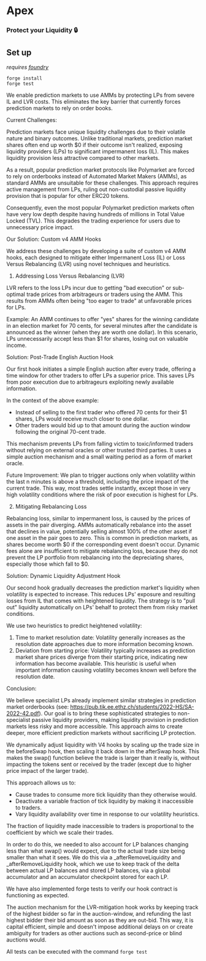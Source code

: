 # Apex
### **Protect your Liquidity 🔒**


## Set up

*requires [foundry](https://book.getfoundry.sh)*

```
forge install
forge test
```


We enable prediction markets to use AMMs by protecting LPs from severe IL and LVR costs. This eliminates the key barrier that currently forces prediction markets to rely on order books.



Current Challenges:

Prediction markets face unique liquidity challenges due to their volatile nature and binary outcomes. Unlike traditional markets, prediction market shares often end up worth $0 if their outcome isn't realized, exposing liquidity providers (LPs) to significant impermanent loss (IL). This makes liquidity provision less attractive compared to other markets.

As a result, popular prediction market protocols like Polymarket are forced to rely on orderbooks instead of Automated Market Makers (AMMs), as standard AMMs are unsuitable for these challenges. This approach requires active management from LPs, ruling out non-custodial passive liquidity provision that is popular for other ERC20 tokens.

Consequently, even the most popular Polymarket prediction markets often have very low depth despite having hundreds of millions in Total Value Locked (TVL). This degrades the trading experience for users due to unnecessary price impact.

Our Solution: Custom v4 AMM Hooks

We address these challenges by developing a suite of custom v4 AMM hooks, each designed to mitigate either Impermanent Loss (IL) or Loss Versus Rebalancing (LVR) using novel techniques and heuristics.

1. Addressing Loss Versus Rebalancing (LVR)

LVR refers to the loss LPs incur due to getting "bad execution" or sub-optimal trade prices from arbitrageurs or traders using the AMM. This results from AMMs often being "too eager to trade" at unfavorable prices for LPs.

Example: An AMM continues to offer "yes" shares for the winning candidate in an election market for 70 cents, for several minutes after the candidate is announced as the winner (when they are worth one dollar). In this scenario, LPs unnecessarily accept less than $1 for shares, losing out on valuable income.

Solution: Post-Trade English Auction Hook

Our first hook initiates a simple English auction after every trade, offering a time window for other traders to offer LPs a superior price. This saves LPs from poor execution due to arbitrageurs exploiting newly available information.

In the context of the above example:
- Instead of selling to the first trader who offered 70 cents for their $1 shares, LPs would receive much closer to one dollar.
- Other traders would bid up to that amount during the auction window following the original 70-cent trade.

This mechanism prevents LPs from falling victim to toxic/informed traders without relying on external oracles or other trusted third parties. It uses a simple auction mechanism and a small waiting period as a form of market oracle.

Future Improvement: We plan to trigger auctions only when volatility within the last n minutes is above a threshold, including the price impact of the current trade. This way, most trades settle instantly, except those in very high volatility conditions where the risk of poor execution is highest for LPs.

2. Mitigating Rebalancing Loss

Rebalancing loss, similar to impermanent loss, is caused by the prices of assets in the pair diverging. AMMs automatically rebalance into the asset that declines in value, potentially selling almost 100% of the other asset if one asset in the pair goes to zero. This is common in prediction markets, as shares become worth $0 if the corresponding event doesn't occur. Dynamic fees alone are insufficient to mitigate rebalancing loss, because they do not prevent the LP portfolio from rebalancing into the depreciating shares, especially those which fall to $0.

Solution: Dynamic Liquidity Adjustment Hook

Our second hook gradually decreases the prediction market's liquidity when volatility is expected to increase. This reduces LPs' exposure and resulting losses from IL that comes with heightened liquidity. The strategy is to "pull out" liquidity automatically on LPs' behalf to protect them from risky market conditions.

We use two heuristics to predict heightened volatility:
1. Time to market resolution date: Volatility generally increases as the resolution date approaches due to more information becoming known.
2. Deviation from starting price: Volatility typically increases as prediction market share prices diverge from their starting price, indicating new information has become available. This heuristic is useful when important information causing volatility becomes known well before the resolution date.

Conclusion:

We believe specialist LPs already implement similar strategies in prediction market orderbooks (see: https://pub.tik.ee.ethz.ch/students/2022-HS/SA-2022-42.pdf). Our goal is to bring these sophisticated strategies to non-specialist passive liquidity providers, making liquidity provision in prediction markets less risky and more accessible. This approach aims to create deeper, more efficient prediction markets without sacrificing LP protection.


We dynamically adjust liquidity with V4 hooks by scaling up the trade size in the beforeSwap hook, then scaling it back down in the afterSwap hook. This makes the swap() function believe the trade is larger than it really is, without impacting the tokens sent or received by the trader (except due to higher price impact of the larger trade).

This approach allows us to:
- Cause trades to consume more tick liquidity than they otherwise would.
- Deactivate a variable fraction of tick liquidity by making it inaccessible to traders.
- Vary liquidity availability over time in response to our volatility heuristics.

The fraction of liquidity made inaccessible to traders is proportional to the coefficient by which we scale their trades.

In order to do this, we needed to also account for LP balances changing less than what swap() would expect, due to the actual trade size being smaller than what it sees. We do this via a _afterRemoveLiquidity and _afterRemoveLiquidity hook, which we use to keep track of the delta between actual LP balances and stored LP balances, via a global accumulator and an accumulator checkpoint stored for each LP.

We have also implemented forge tests to verify our hook contract is functioning as expected.

The auction mechanism for the LVR-mitigation hook works by keeping track of the highest bidder so far in the auction-window, and refunding the last highest bidder their bid amount as soon as they are out-bid. This way, it is capital efficient, simple and doesn't impose additional delays on or create ambiguity for traders as other auctions such as second-price or blind auctions would.

All tests can be executed with the command `forge test`